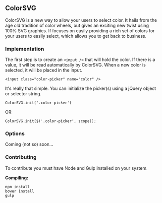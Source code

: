 ## ColorSVG

ColorSVG is a new way to allow your users to select color. It hails from the age old tradition of color wheels, but
gives an exciting new twist using 100% SVG graphics. If focuses on easily providing a rich set of colors for your
users to easily select, which allows you to get back to business.

### Implementation

The first step is to create an `<input />` that will hold the color. If there is a value,
it will be read automatically by ColorSVG. When a new color is selected, it will be placed in the input.
```
<input class="color-picker" name="color" />
```

It's really that simple. You can initialize the picker(s) using a jQuery object or selector string.
```
ColorSVG.init('.color-picker')
```
OR
```
ColorSVG.init($('.color-picker', scope));
```

### Options

Coming (not so) soon...


### Contributing

To contribute you must have Node and Gulp installed on your system.

**Compiling:**

```
npm install
bower install
gulp
```
